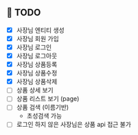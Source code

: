 ## 👷 TODO

- [x] 사장님 엔티티 생성
- [x] 사장님 회원 가입
- [x] 사장님 로그인
- [x] 사장님 로그아웃
- [x] 사장님 상품등록
- [x] 사장님 상품수정
- [x] 사장님 상품삭제
- [ ] 상품 상세 보기
- [ ] 상품 리스트 보기 (page)
- [ ] 상품 검색 (이름기반)
    - 초성검색 가능
- [ ] 로그인 하지 않은 사장님은 상품 api 접근 불가